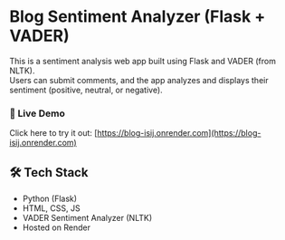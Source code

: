 # Blog Sentiment Analyzer (Flask + VADER)

This is a sentiment analysis web app built using Flask and VADER (from NLTK).  
Users can submit comments, and the app analyzes and displays their sentiment (positive, neutral, or negative).

### 🔗 Live Demo
Click here to try it out: [https://blog-isij.onrender.com](https://blog-isij.onrender.com)

## 🛠 Tech Stack
- Python (Flask)
- HTML, CSS, JS
- VADER Sentiment Analyzer (NLTK)
- Hosted on Render
